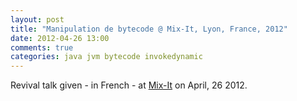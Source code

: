 ```yaml
---
layout: post
title: "Manipulation de bytecode @ Mix-It, Lyon, France, 2012"
date: 2012-04-26 13:00
comments: true
categories: java jvm bytecode invokedynamic
---
```


Revival talk given - in French - at [Mix-It](http://www.mix-it.fr/session/24/manipulation-de-bytecode-democratisons-la-magie) on April, 26 2012.

<script async class="speakerdeck-embed" data-id="4fa0ef1e5f48f70022059a6b" data-ratio="1.7777777777777777" src="//speakerdeck.com/assets/embed.js"></script>

